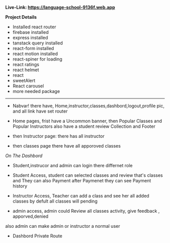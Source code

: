 **Live-Link: https://language-school-9136f.web.app**

**Project Details**

* Installed react router
* firebase installed
* express installed
* tanstack query installed
* react-form installed
* react motion installed
* react-spiner for loading
* react ratings
* react helmet 
* react
* sweetAlert 
* React carousel
* more needed package

<hr>

* Nabvar! there have, Home,instructor,classes,dashbord,logout,profile pic, and all link have set router
* Home pages, frist have a Uncommon banner, then Popular Classes and Popular Instructors also have a student review Collection and Footer

* then Instructor page: there has all instructor 
* then classes page there have all apporoved classes

*On The Dashbord*
* Student,instrucor and admin can login there differnet role

* Student Access, student can selected classes and review that's classes and They can also Payment 
after Paymenet they can see Payment history

* Instructor Access, 
Teacher can add a class and see her all added classes by defult all classes will pending 

* admin access, admin could Review all classes activity, give feedback , apporved,denied 

also admin can make admin or instructor a normal user

* Dashbord Private Route


